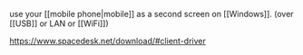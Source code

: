 use your [[mobile phone|mobile]] as a second screen on [[Windows]]. (over [[USB]] or LAN or [[WiFi]])

https://www.spacedesk.net/download/#client-driver

